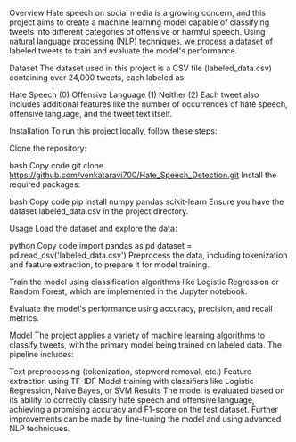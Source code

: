 Overview
Hate speech on social media is a growing concern, and this project aims to create a machine learning model capable of classifying tweets into different categories of offensive or harmful speech. Using natural language processing (NLP) techniques, we process a dataset of labeled tweets to train and evaluate the model's performance.

Dataset
The dataset used in this project is a CSV file (labeled_data.csv) containing over 24,000 tweets, each labeled as:

Hate Speech (0)
Offensive Language (1)
Neither (2)
Each tweet also includes additional features like the number of occurrences of hate speech, offensive language, and the tweet text itself.

Installation
To run this project locally, follow these steps:

Clone the repository:

bash
Copy code
git clone https://github.com/venkataravi700/Hate_Speech_Detection.git
Install the required packages:

bash
Copy code
pip install numpy pandas scikit-learn
Ensure you have the dataset labeled_data.csv in the project directory.

Usage
Load the dataset and explore the data:

python
Copy code
import pandas as pd
dataset = pd.read_csv('labeled_data.csv')
Preprocess the data, including tokenization and feature extraction, to prepare it for model training.

Train the model using classification algorithms like Logistic Regression or Random Forest, which are implemented in the Jupyter notebook.

Evaluate the model's performance using accuracy, precision, and recall metrics.

Model
The project applies a variety of machine learning algorithms to classify tweets, with the primary model being trained on labeled data. The pipeline includes:

Text preprocessing (tokenization, stopword removal, etc.)
Feature extraction using TF-IDF
Model training with classifiers like Logistic Regression, Naive Bayes, or SVM
Results
The model is evaluated based on its ability to correctly classify hate speech and offensive language, achieving a promising accuracy and F1-score on the test dataset. Further improvements can be made by fine-tuning the model and using advanced NLP techniques.
